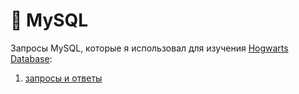 # 🐬 MySQL 

Запросы MySQL, которые я использовал для изучения  <a href="https://drive.google.com/drive/u/3/folders/1MC0AttnmlAmugifFlX3hG6pssYZDqpPB "> Hogwarts Database</a>:
1) <a href="https://docs.google.com/document/d/1XzAo4v6a5F4JS-3lR9QWCl7pLF--EmHb/edit?usp=sharing&ouid=114492230688683713388&rtpof=true&sd=true"> запросы и ответы </a>
